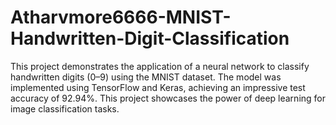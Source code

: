 # Atharvmore6666-MNIST-Handwritten-Digit-Classification
This project demonstrates the application of a neural network to classify handwritten digits (0–9) using the MNIST dataset. The model was implemented using TensorFlow and Keras, achieving an impressive test accuracy of 92.94%. This project showcases the power of deep learning for image classification tasks.

